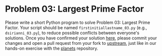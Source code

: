 Problem 03: Largest Prime Factor
================================

Please write a short Python program to solve Problem 03: Largest Prime Factor.
Your script should be named `firstinitiallastname_03.py` (e.g.,
`dsirianni_03.py`), to reduce possible conflicts between everyone's solutions.
Once you have confirmed your solution [here](https://projecteuler.net/problem=3), 
please commit your changes and open a pull request from your fork to 
[upstream](https://github.com/GT-IDEaS/SkillsWorkshop2017), just like in our
hands-on exercise with the [planets](https://github.com/GT-IDEaS/planets) repository.

